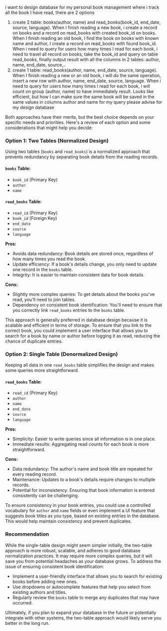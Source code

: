 i want to design database for my personal book management where i track all the book I have read, there are 2 options
1. create 2 table: books(author, name) and read_books(book_id, end_date, source, language). When I finish reading a new book, i create a record on books and a record on read_books with created book_id on books. When I finish reading an old book, I find the book on books with known name and author, I create a record on read_books with found book_id. When i need to query for users how many times I read for each book, i need to travel all record on books, take the book_id and query on table read_books, finally output result with all the columns in 2 tables: author, name, end_date, source,..
2. create 1 table: read_books(author, name, end_date, source, language). When I finish reading a new or an old book, i will do the same operation, insert a new row with author, name, end_date, source, language. When i need to query for users how many times I read for each book, i will count on group (author, name) to have immediately result. Looks like efficient, but how I can make sure the same book will be saved in the same values in columns author and name for my query
   please advise for my design database


Both approaches have their merits, but the best choice depends on your specific needs and priorities. Here's a review of each option and some considerations that might help you decide:

### Option 1: Two Tables (Normalized Design)
Using two tables (`books` and `read_books`) is a normalized approach that prevents redundancy by separating book details from the reading records.

#### `books` Table:
- `book_id` (Primary Key)
- `author`
- `name`

#### `read_books` Table:
- `read_id` (Primary Key)
- `book_id` (Foreign Key)
- `end_date`
- `source`
- `language`

**Pros:**
- Avoids data redundancy: Book details are stored once, regardless of how many times you read the book.
- Update efficiency: If a book's details change, you only need to update one record in the `books` table.
- Integrity: It is easier to maintain consistent data for book details.

**Cons:**
- Slightly more complex queries: To get details about the books you've read, you'll need to join tables.
- Dependency on consistent book identification: You'll need to ensure that you correctly link `read_books` entries to the `books` table.

This approach is generally preferred in database design because it is scalable and efficient in terms of storage. To ensure that you link to the correct book, you could implement a user interface that allows you to search for a book by name or author before logging it as read, reducing the chance of duplicate entries.

### Option 2: Single Table (Denormalized Design)
Keeping all data in one `read_books` table simplifies the design and makes some queries more straightforward.

#### `read_books` Table:
- `read_id` (Primary Key)
- `author`
- `name`
- `end_date`
- `source`
- `language`

**Pros:**
- Simplicity: Easier to write queries since all information is in one place.
- Immediate results: Aggregating read counts for each book is more straightforward.

**Cons:**
- Data redundancy: The author's name and book title are repeated for every reading record.
- Maintenance: Updates to a book's details require changes to multiple records.
- Potential for inconsistency: Ensuring that book information is entered consistently can be challenging.

To ensure consistency in your book entries, you could use a controlled vocabulary for `author` and `name` fields or even implement a UI feature that suggests book titles as you type, based on existing entries in the database. This would help maintain consistency and prevent duplicates.

### Recommendation
While the single-table design might seem simpler initially, the two-table approach is more robust, scalable, and adheres to good database normalization practices. It may require more complex queries, but it will save you from potential headaches as your database grows. To address the issue of ensuring consistent book identification:

- Implement a user-friendly interface that allows you to search for existing books before adding new ones.
- Use dropdowns or autocomplete features that help you select from existing authors and titles.
- Regularly review the `books` table to merge any duplicates that may have occurred.

Ultimately, if you plan to expand your database in the future or potentially integrate with other systems, the two-table approach would likely serve you better in the long run.